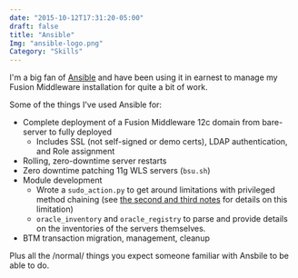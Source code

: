 ```yaml
---
date: "2015-10-12T17:31:20-05:00"
draft: false
title: "Ansible"
Img: "ansible-logo.png"
Category: "Skills"
---
```


I'm a big fan of [Ansible](http://ansible.com) and have been using it in earnest
to manage my Fusion Middleware installation for quite a bit of work.

Some of the things I've used Ansible for:

* Complete deployment of a Fusion Middleware 12c domain from bare-server to fully deployed
  - Includes SSL (not self-signed or demo certs), LDAP authentication, and Role assignment
* Rolling, zero-downtime server restarts
* Zero downtime patching 11g WLS servers (`bsu.sh`)
* Module development
  - Wrote a `sudo_action.py` to get around limitations with privileged method chaining (see
    [the second and third notes](http://docs.ansible.com/ansible/become.html#sudo-and-su-still-work) for details
    on this limitation)
  - `oracle_inventory` and `oracle_registry` to parse and provide details on the inventories of the servers
    themselves.
* BTM transaction migration, management, cleanup

Plus all the /normal/ things you expect someone familiar with Ansbile to be able
to do.
